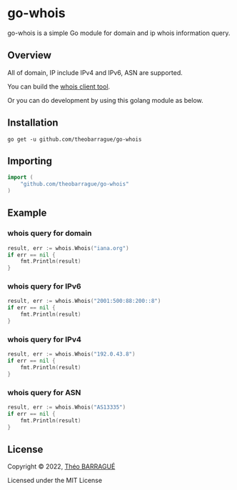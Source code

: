 # go-whois

go-whois is a simple Go module for domain and ip whois information query.

## Overview

All of domain, IP include IPv4 and IPv6, ASN are supported.

You can build the [whois client tool](cli).

Or you can do development by using this golang module as below.

## Installation

```shell
go get -u github.com/theobarrague/go-whois
```

## Importing

```go
import (
    "github.com/theobarrague/go-whois"
)
```

## Example

### whois query for domain

```go
result, err := whois.Whois("iana.org")
if err == nil {
    fmt.Println(result)
}
```

### whois query for IPv6

```go
result, err := whois.Whois("2001:500:88:200::8")
if err == nil {
    fmt.Println(result)
}
```

### whois query for IPv4

```go
result, err := whois.Whois("192.0.43.8")
if err == nil {
    fmt.Println(result)
}
```

### whois query for ASN

```go
result, err := whois.Whois("AS13335")
if err == nil {
    fmt.Println(result)
}
```

## License

Copyright © 2022, [Théo BARRAGUÉ](https://www.github.com/theobarrague)

Licensed under the MIT License
